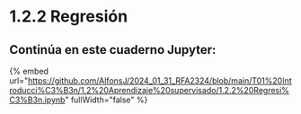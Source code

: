 # 1.2.2 Regresión

## Continúa en este cuaderno Jupyter:

{% embed url="https://github.com/AlfonsJ/2024_01_31_RFA2324/blob/main/T01%20Introducci%C3%B3n/1.2%20Aprendizaje%20supervisado/1.2.2%20Regresi%C3%B3n.ipynb" fullWidth="false" %}
